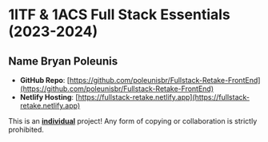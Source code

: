 # 1ITF & 1ACS Full Stack Essentials (2023-2024)

## Name Bryan Poleunis


- **GitHub Repo**: [https://github.com/poleunisbr/Fullstack-Retake-FrontEnd](https://github.com/poleunisbr/Fullstack-Retake-FrontEnd)
- **Netlify Hosting**: [https://fullstack-retake.netlify.app](https://fullstack-retake.netlify.app)
  
This is an **<u>individual</u>** project! Any form of copying or collaboration is strictly prohibited.
